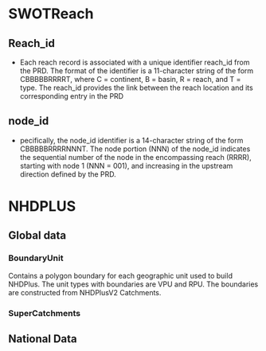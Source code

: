 # SWOTReach
## Reach_id
- Each reach record is associated with a unique identifier reach_id from the PRD. The format of the identifier is a 11-character string of the form CBBBBBRRRRT, where C = continent, B = basin, R = reach, and T = type. The reach_id provides the link between the reach location and its corresponding entry in the PRD

## node_id

- pecifically, the node_id identifier is a 14-character string of the form CBBBBBRRRRNNNT. The node portion (NNN) of the node_id indicates the sequential number of the node in the encompassing reach (RRRR), starting with node 1 (NNN = 001), and increasing in the upstream direction defined by the PRD.

# NHDPLUS

## Global data

### BoundaryUnit

Contains a polygon boundary for each geographic unit used to build NHDPlus. The unit types with boundaries are VPU and RPU. The boundaries are constructed from NHDPlusV2 Catchments.  

### SuperCatchments  

## National Data